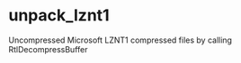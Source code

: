 unpack_lznt1
============

Uncompressed Microsoft LZNT1 compressed files by calling RtlDecompressBuffer
